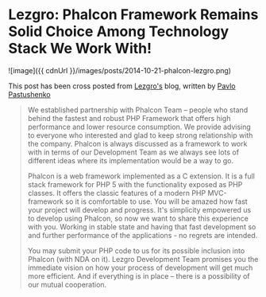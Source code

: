 Lezgro: Phalcon Framework Remains Solid Choice Among Technology Stack We Work With!
===================================================================================

![image]({{ cdnUrl }}/images/posts/2014-10-21-phalcon-lezgro.png)

This post has been cross posted from [Lezgro's](http://lezgro.com/phalcon-framework-for-superior-development/) blog, written by [Pavlo Pastushenko](http://lezgro.com/author/ppas/ "Posts by Pavlo Pastushenko")

> We established partnership with Phalcon Team – people who stand behind the 
> fastest and robust PHP Framework that offers high performance and lower 
> resource consumption. We provide advising to everyone who interested and glad 
> to keep strong relationship with the company. Phalcon is always discussed as 
> a framework to work with in terms of our Development Team as we always see 
> lots of different ideas where its implementation would be a way to go.
> 
> Phalcon is a web framework implemented as a C extension. It is a full stack 
> framework for PHP 5 with the functionality exposed as PHP classes. It offers 
> the classic features of a modern PHP MVC-framework so it is comfortable to 
> use. You will be amazed how fast your project will develop and progress. 
> It's simplicity empowered us to develop using Phalcon, so now we want to 
> share this experience with you. Working in stable state and having that fast 
> development so and further performance of the applications - no regrets are 
> intended.
> 
> You may submit your PHP code to us for its possible inclusion into Phalcon 
> (with NDA on it). Lezgro Development Team promises you the immediate vision 
> on how your process of development will get much more efficient. And if 
> everything is in place – there is a possibility of our mutual cooperation.
